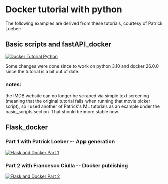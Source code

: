 # Docker tutorial with python 

The following examples are derived from these tutorials, courtesy of Patrick Loeber:

## Basic scripts and fastAPI_docker
[![Docker Tutorial Python](https://img.youtube.com/vi/bi0cKgmRuiA/0.jpg)](https://www.youtube.com/watch?v=bi0cKgmRuiA)


Some changes were done since to work on python 3.10 and docker 26.0.0 since the tutorial is a bit out of date.

### notes:
the IMDB website can no longer be scraped via simple text screening (meaning that the original tutorial fails when running that movie picker script), so I used another of Patrick's ML tutorials as an example under the basic_scripts section. That should be more stable now.

## Flask_docker
### Part 1 with Patrick Loeber -- App generation
[![Flask and Docker Part 1](https://img.youtube.com/vi/S--SD4QbGps/0.jpg)](https://www.youtube.com/watch?v=S--SD4QbGps)

### Part 2 with Francesco Ciulla -- Docker publishing
[![Flask and Docker Part 2](https://img.youtube.com/vi/zGP_nYmZd9c/0.jpg)](https://www.youtube.com/watch?v=zGP_nYmZd9c)